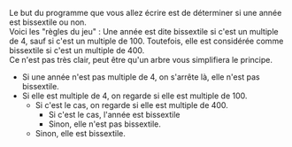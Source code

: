 Le but du programme que vous allez écrire est de déterminer si une année est bissextile ou non.  
Voici les "règles du jeu" : Une année est dite bissextile si c'est un multiple de 4, sauf si c'est un multiple de 100. Toutefois, elle est considérée comme bissextile si c'est un multiple de 400.  
Ce n'est pas très clair, peut être qu'un arbre vous simplifiera le principe.

- Si une année n'est pas multiple de 4, on s'arrête là, elle n'est pas bissextile.
- Si elle est multiple de 4, on regarde si elle est multiple de 100.
    - Si c'est le cas, on regarde si elle est multiple de 400.
        - Si c'est le cas, l'année est bissextile
        - Sinon, elle n'est pas bissextile.
    - Sinon, elle est bissextile.
